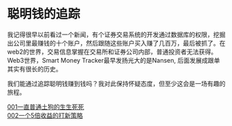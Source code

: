 # 聪明钱的追踪

我记得很早以前看过一个新闻，有个证券交易系统的开发通过数据库的权限，挖掘出公司里最赚钱的十个账户，然后跟随这些账户买入赚了几百万，最后被抓了。在web2的世界，交易信息掌握在交易所和证券公司内部，普通投资者无法获得。Web3世界，Smart Money Tracker最早发扬光大的是Nansen, 后面发展成跟单其实有很长的历史。

我们能通过追踪聪明钱赚到钱吗？我对此保持怀疑态度，但至少这会是一场有趣的旅程。

[001一直普通土狗的生生死死](docs/001-meme/001-common-token-track.md)  
[002一个5倍收益的打新策略](docs/002-catch_new_token/002-catch_new_token.md)